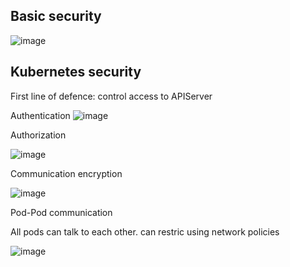 ## Basic security
![image](https://user-images.githubusercontent.com/17488415/123391789-fc178d00-d5b9-11eb-9945-02f2b63100cd.png)

## Kubernetes security

First line of defence: control access to APIServer

Authentication
![image](https://user-images.githubusercontent.com/17488415/123391662-e013eb80-d5b9-11eb-8e1e-473f2bd83206.png)

Authorization

![image](https://user-images.githubusercontent.com/17488415/123391700-eace8080-d5b9-11eb-8f0c-d706a3201f87.png)

Communication encryption

![image](https://user-images.githubusercontent.com/17488415/123391917-223d2d00-d5ba-11eb-9f7b-a8cee679c050.png)

Pod-Pod communication

All pods can talk to each other. can restric using network policies

![image](https://user-images.githubusercontent.com/17488415/123392091-4b5dbd80-d5ba-11eb-8af7-ad49d28be820.png)
